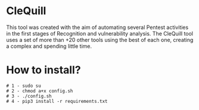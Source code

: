 # CleQuill

This tool was created with the aim of automating several Pentest activities in the first stages of Recognition and vulnerability analysis.
The CleQuill tool uses a set of more than +20 other tools using the best of each one, creating a complex and spending little time.

# How to install? 
```
# 1 - sudo su
# 2 - chmod a+x config.sh
# 3 - ./config.sh
# 4 - pip3 install -r requirements.txt

```
 
